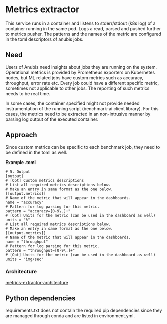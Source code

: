 # Metrics extractor 

This service runs in a container and listens to stderr/stdout (k8s log) of a container running in the same pod. 
Logs a read, parsed and pushed further to metrics pusher. The patterns and the names of the metric are configured 
in the toml descriptors of anubis jobs.

## Need 

Users of Anubis need insights about jobs they are running on the system. Operational metrics is provided by Prometheus 
exporters on Kubernetes nodes, but ML related jobs have custom metrics such as accuracy, throughput, error rate etc. 
Every job could have a different specific metric, sometimes not applicable to other jobs. The reporting of such metrics 
needs to be real time. 

In some cases, the container specified might not provide needed instrumentation of the running script (benchmark-ai 
client library). For this cases, the metrics need to be extracted in an non-intrusive manner by parsing log output of 
the executed container.


## Approach

Since custom metrics can be specific to each benchmark job, they need to be defined in the toml as well. 

**Example .toml**

```
# 5. Output
[output]
# [Opt] Custom metrics descriptions
# List all required metrics descriptions below.
# Make an entry in same format as the one below.
[[output.metrics]]
# Name of the metric that will appear in the dashboards.
name = "accuracy"
# Pattern for log parsing for this metric.
pattern = "accuracy=[0-9\.]+"
# [Opt] Units for the metric (can be used in the dashboard as well)
units = "%"
# List all required metrics descriptions below.
# Make an entry in same format as the one below.
[[output.metrics]]
# Name of the metric that will appear in the dashboards.
name = "throughput"
# Pattern for log parsing for this metric.
pattern = "throughput=[0-9\.]+"
# [Opt] Units for the metric (can be used in the dashboard as well)
units = "img/sec"
```

### Architecture

[metrics-extractor-architecture](../docs/images/metrics-extractor.png 'Metrics extractor architecture')


## Python dependencies

requirements.txt does not contain the required pip dependencies since they are managed through conda and are listed 
in environment.yml.
